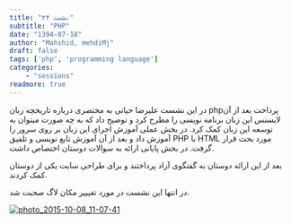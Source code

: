 ```yaml
---
title: "نشست ۳۴"
subtitle: "PHP"
date: "1394-07-18"
author: "Mahshid, mehdiMj"
draft: false
tags: ['php', 'programming language']
categories:
    - "sessions"
readmore: true
---
```

در این نشست علیرضا حیاتی به مختصری درباره تاریخچه زبان phpپرداخت بعد از آن لایسنس این زبان برنامه نویسی را مطرح کرد و توضیح داد که به چه صورت میتوان به توسعه این زبان کمک کرد. در بخش عملی آموزش اجرای این زبان بر روی سرور را آموزش داد و بعد از آن آموزش تابع نویسی و تلفیق PHP با HTML مورد بحث قرار گرفت. در بخش پایانی ارائه به سوالات دوستان اختصاص داشت.

بعد از این ارائه دوستان به گفتگوی آزاد پرداختند و برای طراحی سایت یکی از دوستان کمک کردند.

در انتها این نشست در مورد تغیییر مکان لاگ صحبت شد.

[![photo_2015-10-08_11-07-41](/img/910edaac-fdbb-11e6-86dd-a088b4d860141488289271.5760837.jpg)](/img/910edaac-fdbb-11e6-86dd-a088b4d860141488289271.5760837.jpg)
